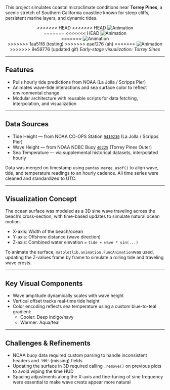 This project simulates coastal microclimate conditions near **Torrey Pines**, a scenic stretch of Southern California coastline known for steep cliffs, persistent marine layers, and dynamic tides.

<p align="center">
<<<<<<< HEAD
<<<<<<< HEAD
  <img src="torreysineswnoise.gif" alt="Animation"><br>
=======
<<<<<<< HEAD
  <img src="trimmed_torreysines.gif" alt="Animation"><br>
=======
  <img src="torreysineswnoise.gif" alt="Animation"><br>
>>>>>>> 1aa51f8 (testing)
>>>>>>> eaef276 (ah)
=======
  <img src="torreysineswnoise.gif" alt="Animation"><br>
>>>>>>> 9e59776 (updated gif)
  <i>Early-stage visualization: Torrey Sines</i>
</p>

---

## Features

- Pulls hourly tide predictions from NOAA (La Jolla / Scripps Pier)
- Animates wave-tide interactions and sea surface color to reflect environmental change
- Modular architecture with reusable scripts for data fetching, interpolation, and visualization

---

## Data Sources

- Tide Height — from NOAA CO-OPS Station [`9410230`](https://tidesandcurrents.noaa.gov/stationhome.html?id=9410230) (La Jolla / Scripps Pier)
- Wave Height — from NOAA NDBC Buoy [`46225`](https://www.ndbc.noaa.gov/station_page.php?station=46225) (Torrey Pines Outer)
- Sea Temperature — via supplemental historical datasets, interpolated hourly 

Data was merged on timestamp using `pandas.merge_asof()` to align wave, tide, and temperature readings to an hourly cadence. All time series were cleaned and standardized to UTC.

---
## Visualization Concept

The ocean surface was modeled as a 3D sine wave traveling across the beach’s cross-section, with time-based updates to simulate natural ocean motion.

- X-axis: Width of the beach/ocean  
- Y-axis: Offshore distance (wave direction)  
- Z-axis: Combined water elevation = `tide + wave * sin(...)`

To animate the surface, `matplotlib.animation.FuncAnimation`was used, updating the Z-values frame by frame to simulate a rolling tide and traveling wave crests.

---

## Key Visual Components

- Wave amplitude dynamically scales with wave height  
- Vertical offset tracks real-time tide height  
- Color encoding reflects sea temperature using a custom blue-to-teal gradient:
  - Cooler: Deep indigo/navy  
  - Warmer: Aqua/teal

---

## Challenges & Refinements

- NOAA buoy data required custom parsing to handle inconsistent headers and `'MM'` (missing) fields  
- Updating the surface in 3D required calling `.remove()` on previous plots to avoid wiping the time HUD  
- Spacing adjustments along the X-axis and fine-tuning of sine frequency were essential to make wave crests appear more natural
